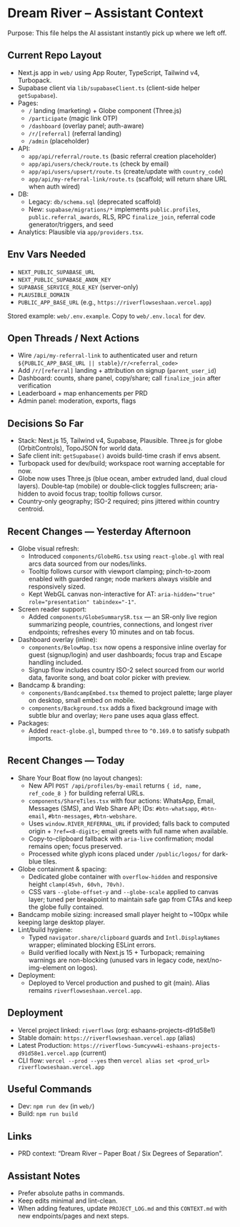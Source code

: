 # Dream River – Assistant Context

Purpose: This file helps the AI assistant instantly pick up where we left off.

## Current Repo Layout
- Next.js app in `web/` using App Router, TypeScript, Tailwind v4, Turbopack.
- Supabase client via `lib/supabaseClient.ts` (client-side helper `getSupabase`).
- Pages:
  - `/` landing (marketing) + Globe component (Three.js)
  - `/participate` (magic link OTP)
  - `/dashboard` (overlay panel; auth-aware)
  - `/r/[referral]` (referral landing)
  - `/admin` (placeholder)
- API:
  - `app/api/referral/route.ts` (basic referral creation placeholder)
  - `app/api/users/check/route.ts` (check by email)
  - `app/api/users/upsert/route.ts` (create/update with `country_code`)
  - `app/api/my-referral-link/route.ts` (scaffold; will return share URL when auth wired)
- DB:
  - Legacy: `db/schema.sql` (deprecated scaffold)
  - New: `supabase/migrations/*` implements `public.profiles`, `public.referral_awards`, RLS, RPC `finalize_join`, referral code generator/triggers, and seed
- Analytics: Plausible via `app/providers.tsx`.

## Env Vars Needed
- `NEXT_PUBLIC_SUPABASE_URL`
- `NEXT_PUBLIC_SUPABASE_ANON_KEY`
- `SUPABASE_SERVICE_ROLE_KEY` (server-only)
- `PLAUSIBLE_DOMAIN`
- `PUBLIC_APP_BASE_URL` (e.g., `https://riverflowseshaan.vercel.app`)

Stored example: `web/.env.example`. Copy to `web/.env.local` for dev.

## Open Threads / Next Actions
- Wire `/api/my-referral-link` to authenticated user and return `${PUBLIC_APP_BASE_URL || stable}/r/<referral_code>`
- Add `/r/[referral]` landing + attribution on signup (`parent_user_id`)
- Dashboard: counts, share panel, copy/share; call `finalize_join` after verification
- Leaderboard + map enhancements per PRD
- Admin panel: moderation, exports, flags

## Decisions So Far
- Stack: Next.js 15, Tailwind v4, Supabase, Plausible. Three.js for globe (OrbitControls), TopoJSON for world data.
- Safe client init: `getSupabase()` avoids build-time crash if envs absent.
- Turbopack used for dev/build; workspace root warning acceptable for now.
- Globe now uses Three.js (blue ocean, amber extruded land, dual cloud layers). Double‑tap (mobile) or double‑click toggles fullscreen; aria-hidden to avoid focus trap; tooltip follows cursor.
- Country-only geography; ISO-2 required; pins jittered within country centroid.

## Recent Changes — Yesterday Afternoon
- Globe visual refresh:
  - Introduced `components/GlobeRG.tsx` using `react-globe.gl` with real arcs data sourced from our nodes/links.
  - Tooltip follows cursor with viewport clamping; pinch-to-zoom enabled with guarded range; node markers always visible and responsively sized.
  - Kept WebGL canvas non-interactive for AT: `aria-hidden="true" role="presentation" tabindex="-1"`.
- Screen reader support:
  - Added `components/GlobeSummarySR.tsx` — an SR-only live region summarizing people, countries, connections, and longest river endpoints; refreshes every 10 minutes and on tab focus.
- Dashboard overlay (inline):
  - `components/BelowMap.tsx` now opens a responsive inline overlay for guest (signup/login) and user dashboards; focus trap and Escape handling included.
  - Signup flow includes country ISO-2 select sourced from our world data, favorite song, and boat color picker with preview.
- Bandcamp & branding:
  - `components/BandcampEmbed.tsx` themed to project palette; large player on desktop, small embed on mobile.
  - `components/Background.tsx` adds a fixed background image with subtle blur and overlay; `Hero` pane uses aqua glass effect.
- Packages:
  - Added `react-globe.gl`, bumped `three` to `^0.169.0` to satisfy subpath imports.

## Recent Changes — Today
- Share Your Boat flow (no layout changes):
  - New API `POST /api/profiles/by-email` returns `{ id, name, ref_code_8 }` for building referral URLs.
  - `components/ShareTiles.tsx` with four actions: WhatsApp, Email, Messages (SMS), and Web Share API; IDs: `#btn-whatsapp`, `#btn-email`, `#btn-messages`, `#btn-webshare`.
  - Uses `window.RIVER_REFERRAL_URL` if provided; falls back to computed origin + `?ref=<8‑digit>`; email greets with full name when available.
  - Copy-to-clipboard fallback with `aria-live` confirmation; modal remains open; focus preserved.
  - Processed white glyph icons placed under `/public/logos/` for dark-blue tiles.
- Globe containment & spacing:
  - Dedicated globe container with `overflow-hidden` and responsive height `clamp(45vh, 60vh, 70vh)`.
  - CSS vars `--globe-offset-y` and `--globe-scale` applied to canvas layer; tuned per breakpoint to maintain safe gap from CTAs and keep the globe fully contained.
- Bandcamp mobile sizing: increased small player height to ~100px while keeping large desktop player.
- Lint/build hygiene:
  - Typed `navigator.share/clipboard` guards and `Intl.DisplayNames` wrapper; eliminated blocking ESLint errors.
  - Build verified locally with Next.js 15 + Turbopack; remaining warnings are non-blocking (unused vars in legacy code, next/no-img-element on logos).
- Deployment:
  - Deployed to Vercel production and pushed to git (main). Alias remains `riverflowseshaan.vercel.app`.

## Deployment
- Vercel project linked: `riverflows` (org: eshaans-projects-d91d58e1)
- Stable domain: `https://riverflowseshaan.vercel.app` (alias)
- Latest Production: `https://riverflows-5umcyvw4i-eshaans-projects-d91d58e1.vercel.app` (current)
- CLI flow: `vercel --prod --yes` then `vercel alias set <prod_url> riverflowseshaan.vercel.app`

## Useful Commands
- Dev: `npm run dev` (in `web/`)
- Build: `npm run build`

## Links
- PRD context: “Dream River – Paper Boat / Six Degrees of Separation”.

## Assistant Notes
- Prefer absolute paths in commands.
- Keep edits minimal and lint-clean.
- When adding features, update `PROJECT_LOG.md` and this `CONTEXT.md` with new endpoints/pages and next steps.

